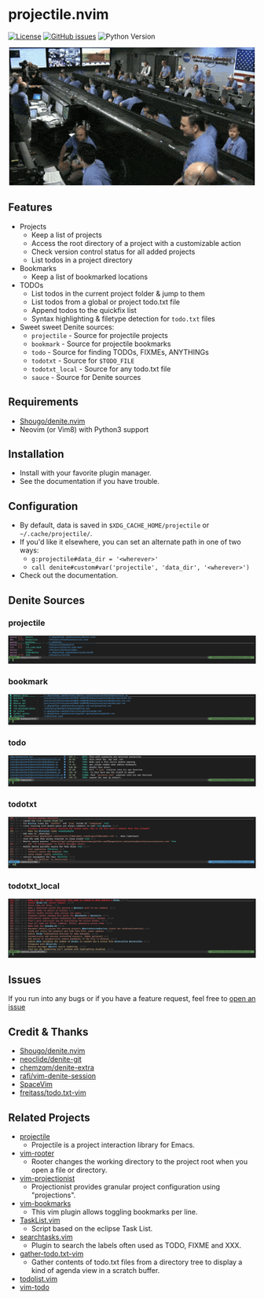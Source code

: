 # projectile.nvim #

[![License](https://img.shields.io/github/license/dunstontc/projectile.nvim.svg)](https://github.com/dunstontc/projectile.nvim/blob/master/LICENSE)
[![GitHub issues](https://img.shields.io/github/issues/dunstontc/projectile.nvim.svg)](https://github.com/dunstontc/projectile.nvim/issues)
![Python Version](https://img.shields.io/badge/python-3+-blue.svg)



<div align="center">
    <img src="https://raw.githubusercontent.com/dunstontc/assets/master/gifs/yes.gif" 
         alt="mission-control"
    />
</div>


## Features ##

  - Projects
    - Keep a list of projects
    - Access the root directory of a project with a customizable action
    - Check version control status for all added projects
    - List todos in a project directory
  - Bookmarks
    - Keep a list of bookmarked locations
  - TODOs
    - List todos in the current project folder & jump to them
    - List todos from a global or project todo.txt file
    - Append todos to the quickfix list 
    - Syntax highlighting & filetype detection for `todo.txt` files
  - Sweet sweet Denite sources:
    - `projectile` - Source for projectile projects  
    - `bookmark` - Source for projectile bookmarks  
    - `todo` - Source for finding TODOs, FIXMEs, ANYTHINGs  
    - `todotxt` - Source for `$TODO_FILE`  
    - `todotxt_local` - Source for any todo.txt file  
    - `sauce` - Source for Denite sources


## Requirements ##
  - [Shougo/denite.nvim](https://github.com/Shougo/denite.nvim)
  - Neovim (or Vim8) with Python3 support


## Installation ##
  - Install with your favorite plugin manager.
  - See the documentation if you have trouble.


## Configuration ##
  - By default, data is saved in `$XDG_CACHE_HOME/projectile` or `~/.cache/projectile/`.
  - If you'd like it elsewhere, you can set an alternate path in one of two ways:
    - `g:projectile#data_dir = '<wherever>'`
    - `call denite#custom#var('projectile', 'data_dir', '<wherever>')`
  - Check out the documentation.

## Denite Sources ##

### projectile ###
  ![project_source](https://raw.githubusercontent.com/dunstontc/assets/master/images/projectile/pj_1%20slim.png)

### bookmark ###  
  ![bookmark_source](https://raw.githubusercontent.com/dunstontc/assets/master/images/projectile/bm_normal%20slim.png)

### todo ###  
  ![todo_source](https://raw.githubusercontent.com/dunstontc/assets/master/images/projectile/todo%20slim.png)

### todotxt ###  
  ![todotxt_source](https://raw.githubusercontent.com/dunstontc/assets/master/images/projectile/todo_txt_slim.png)

### todotxt_local ###  
  ![todotxt_local_source](https://raw.githubusercontent.com/dunstontc/assets/master/images/projectile/todotxt%20slim.png)



## Issues ##
If you run into any bugs or if you have a feature request, feel free to
 [open an issue](https://github.com/dunstontc/projectile.nvim/issues)


## Credit & Thanks ##
  - [Shougo/denite.nvim](https://github.com/Shougo/denite.nvim)
  - [neoclide/denite-git](https://github.com/neoclide/denite-git)
  - [chemzqm/denite-extra](https://github.com/chemzqm/denite-extra)
  - [rafi/vim-denite-session](https://github.com/rafi/vim-denite-session)
  - [SpaceVim](https://github.com/SpaceVim/SpaceVim)
  - [freitass/todo.txt-vim](https://github.com/freitass/todo.txt-vim)


## Related Projects ##
  - [projectile](https://github.com/bbatsov/projectile)
    - Projectile is a project interaction library for Emacs.
  - [vim-rooter](https://github.com/airblade/vim-rooter)
    - Rooter changes the working directory to the project root when you open a file or directory.
  - [vim-projectionist](https://github.com/tpope/vim-projectionist)
    - Projectionist provides granular project configuration using "projections".
  - [vim-bookmarks](https://github.com/MattesGroeger/vim-bookmarks)
    - This vim plugin allows toggling bookmarks per line.
  - [TaskList.vim](https://github.com/vim-scripts/TaskList.vim)
    - Script based on the eclipse Task List.
  - [searchtasks.vim](https://github.com/gilsondev/searchtasks.vim)
    - Plugin to search the labels often used as TODO, FIXME and XXX.
  - [gather-todo.txt-vim](https://github.com/lgalke/gather-todo.txt-vim)
    - Gather contents of todo.txt files from a directory tree to display a kind of agenda view in a scratch buffer.
  - [todolist.vim](https://github.com/vim-scripts/todolist.vim)
  - [vim-todo](https://github.com/codegram/vim-todo)

